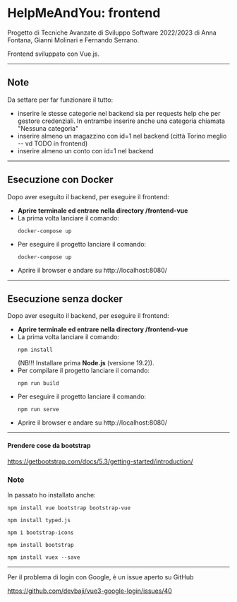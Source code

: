 # HelpMeAndYou: frontend
Progetto di Tecniche Avanzate di Sviluppo Software 2022/2023 di
Anna Fontana, Gianni Molinari e Fernando Serrano.

Frontend sviluppato con Vue.js.

---
## Note
Da settare per far funzionare il tutto:
- inserire le stesse categorie nel backend sia per requests help che per gestore credenziali. In entrambe inserire anche una categoria chiamata "Nessuna categoria"
- inserire almeno un magazzino con id=1 nel backend (città Torino meglio -- vd TODO in frontend)
- inserire almeno un conto con id=1 nel backend

---
## Esecuzione con Docker
Dopo aver eseguito il backend, per eseguire il frontend:
- **Aprire terminale ed entrare nella directory /frontend-vue**
- La prima volta lanciare il comando:
  ```
  docker-compose up
  ```
- Per eseguire il progetto lanciare il comando:
  ```
  docker-compose up
  ```
- Aprire il browser e andare su http://localhost:8080/

---
## Esecuzione senza docker
Dopo aver eseguito il backend, per eseguire il frontend:
- **Aprire terminale ed entrare nella directory /frontend-vue**
- La prima volta lanciare il comando:
  ```
  npm install
  ```
  (NB!!! Installare prima **Node.js** (versione 19.2)).
- Per compilare il progetto lanciare il comando:
  ```
  npm run build
  ```
- Per eseguire il progetto lanciare il comando:
  ```
  npm run serve
  ```
- Aprire il browser e andare su http://localhost:8080/

---
#### Prendere cose da bootstrap
https://getbootstrap.com/docs/5.3/getting-started/introduction/


### Note
In passato ho installato anche:
```
npm install vue bootstrap bootstrap-vue

npm install typed.js

npm i bootstrap-icons

npm install bootstrap

npm install vuex --save
```

---
Per il problema di login con Google, è un issue aperto su GitHub

https://github.com/devbaji/vue3-google-login/issues/40
